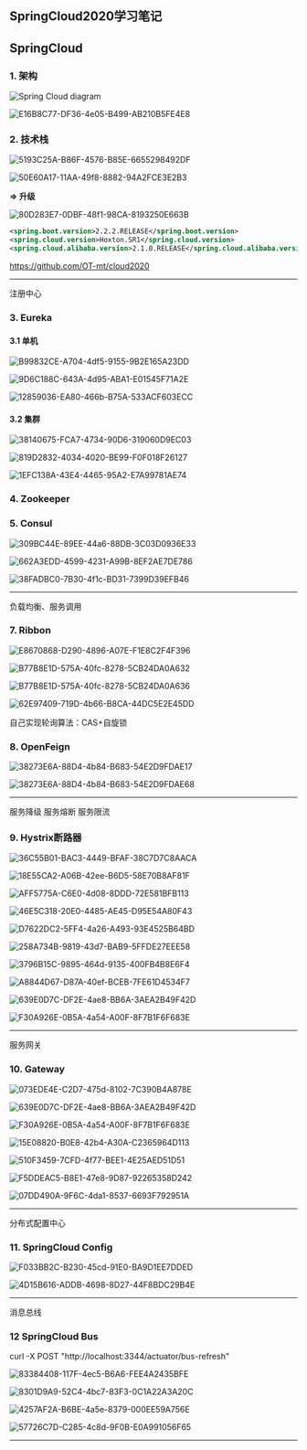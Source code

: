## SpringCloud2020学习笔记

## SpringCloud

### 1. 架构

![Spring Cloud diagram](https://spring.io/images/cloud-diagram-1a4cad7294b4452864b5ff57175dd983.svg)

![E16B8C77-DF36-4e05-B499-AB210B5FE4E8](https://user-images.githubusercontent.com/34562805/95718420-0189ad00-0ca1-11eb-8ae5-0be7b868a1a3.png)

### 2. 技术栈

![5193C25A-B86F-4576-B85E-6655298492DF](https://user-images.githubusercontent.com/34562805/95718543-3138b500-0ca1-11eb-933a-cbfb2851f12c.png)

![50E60A17-11AA-49f8-8882-94A2FCE3E2B3](https://user-images.githubusercontent.com/34562805/95718668-575e5500-0ca1-11eb-921f-13b76f82f2fa.png)

**=> 升级**

![80D283E7-0DBF-48f1-98CA-8193250E663B](https://user-images.githubusercontent.com/34562805/95718767-7ceb5e80-0ca1-11eb-9dce-02ef8d716fff.png)

``````xml
<spring.boot.version>2.2.2.RELEASE</spring.boot.version>
<spring.cloud.version>Hoxton.SR1</spring.cloud.version>
<spring.cloud.alibaba.version>2.1.0.RELEASE</spring.cloud.alibaba.version>
``````

https://github.com/OT-mt/cloud2020

***

注册中心

### 3. Eureka

#### 3.1 单机

![B99832CE-A704-4df5-9155-9B2E165A23DD](https://user-images.githubusercontent.com/34562805/95720635-14ea4780-0ca4-11eb-9c13-aed9a0c03204.png)

![9D6C188C-643A-4d95-ABA1-E01545F71A2E](https://user-images.githubusercontent.com/34562805/95720685-229fcd00-0ca4-11eb-8a52-d58a2e53f535.png)

![12859036-EA80-466b-B75A-533ACF603ECC](https://user-images.githubusercontent.com/34562805/95720718-2f242580-0ca4-11eb-97f6-969c8cb92acc.png)

#### 3.2 集群

![38140675-FCA7-4734-90D6-319060D9EC03](https://user-images.githubusercontent.com/34562805/95729125-fccbf580-0cae-11eb-9ace-ef3093f35c21.png)

![819D2832-4034-4020-BE99-F0F018F26127](https://user-images.githubusercontent.com/34562805/95729205-1ff6a500-0caf-11eb-856e-ba4d212024e5.png)

![1EFC138A-43E4-4465-95A2-E7A99781AE74](https://user-images.githubusercontent.com/34562805/95730014-46691000-0cb0-11eb-97b3-8665d138fdd9.png)

### 4. Zookeeper

### 5. Consul

![309BC44E-89EE-44a6-88DB-3C03D0936E33](https://user-images.githubusercontent.com/34562805/95822484-98686f00-0d5e-11eb-9417-0a556c155a0e.png)

![662A3EDD-4599-4231-A99B-8EF2AE7DE786](https://user-images.githubusercontent.com/34562805/95822533-b0d88980-0d5e-11eb-9457-9c271f2ceb91.png)

![38FADBC0-7B30-4f1c-BD31-7399D39EFB46](https://user-images.githubusercontent.com/34562805/95822560-bcc44b80-0d5e-11eb-9d2f-ea74b30cd395.png)



***

负载均衡、服务调用

### 7. Ribbon

![E8670868-D290-4896-A07E-F1E8C2F4F396](https://user-images.githubusercontent.com/34562805/95822591-cbaafe00-0d5e-11eb-8802-dcb4862b2d70.png)

![B77B8E1D-575A-40fc-8278-5CB24DA0A632](https://user-images.githubusercontent.com/34562805/95828852-0e250880-0d68-11eb-9453-420307ed2944.png)

![B77B8E1D-575A-40fc-8278-5CB24DA0A636](https://user-images.githubusercontent.com/34562805/95828901-2137d880-0d68-11eb-83d9-cc399e50f530.png)

![62E97409-719D-4b66-B8CA-44DC5E2E45DD](https://user-images.githubusercontent.com/34562805/95829040-4f1d1d00-0d68-11eb-8dd8-82af8cc7a034.png)

自己实现轮询算法：CAS+自旋锁

### 8. OpenFeign

![38273E6A-88D4-4b84-B683-54E2D9FDAE17](https://user-images.githubusercontent.com/34562805/95841017-74655780-0d77-11eb-953f-b442310361e1.png)

![38273E6A-88D4-4b84-B683-54E2D9FDAE68](https://user-images.githubusercontent.com/34562805/95841060-81824680-0d77-11eb-923a-422eae4825e4.png)

***

服务降级 服务熔断 服务限流

### 9. Hystrix断路器

![36C55B01-BAC3-4449-BFAF-38C7D7C8AACA](https://user-images.githubusercontent.com/34562805/95948141-9536b700-0e22-11eb-8dc7-cc81893ffbcd.png)

![18E55CA2-A06B-42ee-B6D5-58E70B8AF81F](https://user-images.githubusercontent.com/34562805/95948176-a8e21d80-0e22-11eb-9f47-c94d0bac2765.png)

![AFF5775A-C6E0-4d08-8DDD-72E581BFB113](https://user-images.githubusercontent.com/34562805/95948214-ba2b2a00-0e22-11eb-941c-228be5c52ac1.png)

![46E5C318-20E0-4485-AE45-D95E54A80F43](https://user-images.githubusercontent.com/34562805/95948234-c3b49200-0e22-11eb-829c-7ff9ffd02962.png)

![D7622DC2-5FF4-4a26-A493-93E4525B64BD](https://user-images.githubusercontent.com/34562805/95948263-d038ea80-0e22-11eb-8cd6-8a03e925dc4f.png)

![258A734B-9819-43d7-BAB9-5FFDE27EEE58](https://user-images.githubusercontent.com/34562805/95948293-e0e96080-0e22-11eb-9bd3-0721c2c7363f.png)

![3796B15C-9895-464d-9135-400FB4B8E6F4](https://user-images.githubusercontent.com/34562805/95948315-eb0b5f00-0e22-11eb-80a1-b1fd2cba1349.png)

![A8844D67-D87A-40ef-BCEB-7FE61D4534F7](https://user-images.githubusercontent.com/34562805/95972493-18690480-0e45-11eb-8870-0833a87baf1e.png)

![639E0D7C-DF2E-4ae8-BB6A-3AEA2B49F42D](https://user-images.githubusercontent.com/34562805/96084253-5b80b180-0ef1-11eb-9789-fe583bb0de72.png)

![F30A926E-0B5A-4a54-A00F-8F7B1F6F683E](https://user-images.githubusercontent.com/34562805/96084316-77845300-0ef1-11eb-9de7-dae83032a4a4.png)

***

服务网关

### 10. Gateway

![073EDE4E-C2D7-475d-8102-7C390B4A878E](https://user-images.githubusercontent.com/34562805/96206785-3f861a00-0f9c-11eb-9808-e00382482095.png)

![639E0D7C-DF2E-4ae8-BB6A-3AEA2B49F42D](https://user-images.githubusercontent.com/34562805/96206840-5cbae880-0f9c-11eb-8cf2-d6d312a96210.png)

![F30A926E-0B5A-4a54-A00F-8F7B1F6F683E](https://user-images.githubusercontent.com/34562805/96206855-66dce700-0f9c-11eb-8423-0505975a3ac7.png)

![15E08820-B0E8-42b4-A30A-C2365964D113](https://user-images.githubusercontent.com/34562805/96206889-7a884d80-0f9c-11eb-965b-2154d9dae808.png)

![510F3459-7CFD-4f77-BEE1-4E25AED51D51](https://user-images.githubusercontent.com/34562805/96206906-8411b580-0f9c-11eb-9bdb-0a61735d4c95.png)

![F5DDEAC5-B8E1-47e8-9D87-92265358D242](https://user-images.githubusercontent.com/34562805/96240470-86dbcd00-0fd3-11eb-8749-68feb3f3a26b.png)

![07DD490A-9F6C-4da1-8537-6693F792951A](https://user-images.githubusercontent.com/34562805/96531719-d87aa500-12bc-11eb-8a6d-b495cc39198c.png)

***

分布式配置中心

### 11. SpringCloud Config

![F033BB2C-B230-45cd-91E0-BA9D1EE7DDED](https://user-images.githubusercontent.com/34562805/96554454-23121680-12e9-11eb-9822-759812c618f1.png)

![4D15B616-ADDB-4698-8D27-44F8BDC29B4E](https://user-images.githubusercontent.com/34562805/96554501-31f8c900-12e9-11eb-932c-44eb4113ff0b.png)

***

 消息总线

### 12 SpringCloud Bus

curl -X POST "http://localhost:3344/actuator/bus-refresh"

![83384408-117F-4ec5-B6A6-FEE4A2435BFE](https://user-images.githubusercontent.com/34562805/96569393-a8062b80-12fb-11eb-8830-4255760aef88.png)

![8301D9A9-52C4-4bc7-83F3-0C1A22A3A20C](https://user-images.githubusercontent.com/34562805/96569431-b5bbb100-12fb-11eb-8438-c08b70ef0686.png)

![4257AF2A-B6BE-4a5e-8379-000EE59A756E](https://user-images.githubusercontent.com/34562805/96569457-beac8280-12fb-11eb-8631-f5a2c24c0c35.png)

![57726C7D-C285-4c8d-9F0B-E0A991056F65](https://user-images.githubusercontent.com/34562805/96569538-db48ba80-12fb-11eb-9c34-980a651ba562.png)

***

